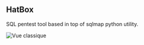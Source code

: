 HatBox
---------------

SQL pentest tool based in top of sqlmap python utility.

![Vue classique](http://cubitouch.fr/screenshots/hatbox.png)